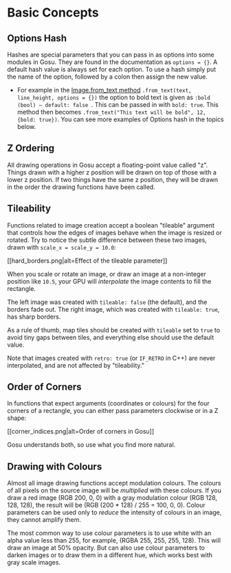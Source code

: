 # Basic Concepts

## Options Hash
Hashes are special parameters that you can pass in as options into some modules in Gosu. They are found in the documentation as `options = {}`. A default hash value is always set for each option. To use a hash simply put the name of the option, followed by a colon then assign the new value.
* For example in the [Image.from_text method](https://www.rubydoc.info/github/gosu/gosu/master/Gosu%2FImage%2Efrom_text) `.from_text(text, line_height, options = {})` the option to bold text is given as `:bold (bool) — default: false `. This can be passed in with `bold: true`. This method then becomes `.from_text("This text will be bold", 12,{bold: true})`.
You can see more examples of Options hash in the topics below.

## Z Ordering

All drawing operations in Gosu accept a floating-point value called "z". Things drawn with a higher z position will be drawn on top of those with a lower z position. If two things have the same z position, they will be drawn in the order the drawing functions have been called.

## Tileability

Functions related to image creation accept a boolean "tileable" argument that controls how the edges of images behave when the image is resized or rotated. Try to notice the subtle difference between these two images, drawn with `scale_x = scale_y = 10.0`:

[[hard_borders.png|alt=Effect of the tileable parameter]]

When you scale or rotate an image, or draw an image at a non-integer position like `10.5`, your GPU will *interpolate* the image contents to fill the rectangle.

The left image was created with `tileable: false` (the default), and the borders fade out. The right image, which was created with `tileable: true`, has sharp borders.

As a rule of thumb, map tiles should be created with `tileable` set to `true` to avoid tiny gaps between tiles, and everything else should use the default value.

Note that images created with `retro: true` (or `IF_RETRO` in C++) are never interpolated, and are not affected by "tileability."

## Order of Corners

In functions that expect arguments (coordinates or colours) for the four corners of a rectangle, you can either pass parameters clockwise or in a Z shape:

[[corner_indices.png|alt=Order of corners in Gosu]]

Gosu understands both, so use what you find more natural.

## Drawing with Colours

Almost all image drawing functions accept modulation colours. The colours of all pixels on the source image will be *multiplied* with these colours. If you draw a red image (RGB 200, 0, 0) with a gray modulation colour (RGB 128, 128, 128), the result will be (RGB (200 * 128) / 255 = 100, 0, 0). Colour parameters can be used only to *reduce* the intensity of colours in an image, they cannot amplify them.

The most common way to use colour parameters is to use white with an alpha value less than 255, for example, (RGBA 255, 255, 255, 128). This will draw an image at 50% opacity. But can also use colour parameters to darken images or to draw them in a different hue, which works best with gray scale images.